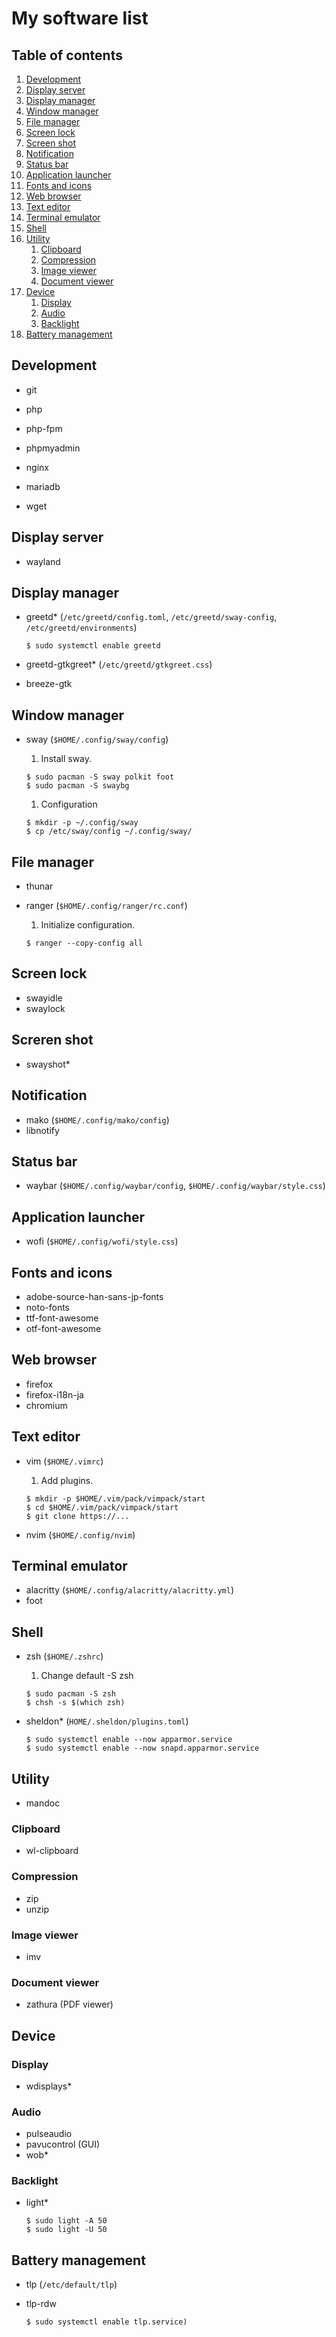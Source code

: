 # My software list


## Table of contents

1. [Development](#development)
1. [Display server](#display-server)
1. [Display manager](#display-manager)
1. [Window manager](#window-manager)
1. [File manager](#file-manager)
1. [Screen lock](#screen-lock)
1. [Screen shot](#screen-shot)
1. [Notification](#notification)
1. [Status bar](#status-bar)
1. [Application launcher](#application-launcher)
1. [Fonts and icons](#fonts-and-icons)
1. [Web browser](#web-browser)
1. [Text editor](#text-editor)
1. [Terminal emulator](#terminal-emulator)
1. [Shell](#shell)
1. [Utility](#utility)
	1. [Clipboard](#clipboard)
	1. [Compression](#compression)
	1. [Image viewer](#image-viewer)
	1. [Document viewer](#document-viewer)
1. [Device](#device)
	1. [Display](#display)
	1. [Audio](#audio)
	1. [Backlight](#backlight)
1. [Battery management](#battery-management)


## Development

- git
- php
- php-fpm
- phpmyadmin
- nginx
- mariadb

- wget


## Display server

- wayland


## Display manager

- greetd\* (`/etc/greetd/config.toml`, `/etc/greetd/sway-config`, `/etc/greetd/environments`)

	```
	$ sudo systemctl enable greetd
	```

- greetd-gtkgreet\* (`/etc/greetd/gtkgreet.css`)

- breeze-gtk


## Window manager

- sway (`$HOME/.config/sway/config`)

	1. Install sway.

	```
	$ sudo pacman -S sway polkit foot
	$ sudo pacman -S swaybg
	```

	1. Configuration

	```
	$ mkdir -p ~/.config/sway
	$ cp /etc/sway/config ~/.config/sway/
	```


## File manager

- thunar

- ranger (`$HOME/.config/ranger/rc.conf`)

	1. Initialize configuration.

	```
	$ ranger --copy-config all
	```


## Screen lock

- swayidle
- swaylock


## Screren shot

- swayshot\*


## Notification

- mako (`$HOME/.config/mako/config`)
- libnotify


## Status bar

- waybar (`$HOME/.config/waybar/config`, `$HOME/.config/waybar/style.css`)


## Application launcher

- wofi (`$HOME/.config/wofi/style.css`)


## Fonts and icons

- adobe-source-han-sans-jp-fonts
- noto-fonts
- ttf-font-awesome
- otf-font-awesome


## Web browser

- firefox
- firefox-i18n-ja
- chromium


## Text editor

- vim (`$HOME/.vimrc`)

	1. Add plugins.

	```
	$ mkdir -p $HOME/.vim/pack/vimpack/start
	$ cd $HOME/.vim/pack/vimpack/start
	$ git clone https://...
	```

- nvim (`$HOME/.config/nvim`)


## Terminal emulator

- alacritty (`$HOME/.config/alacritty/alacritty.yml`)
- foot


## Shell

- zsh (`$HOME/.zshrc`)

	1. Change default -S zsh

	```
	$ sudo pacman -S zsh
	$ chsh -s $(which zsh)
	```

- sheldon\* (`HOME/.sheldon/plugins.toml`)

	```
	$ sudo systemctl enable --now apparmor.service
	$ sudo systemctl enable --now snapd.apparmor.service
	```


## Utility

- mandoc


### Clipboard

- wl-clipboard


### Compression

- zip
- unzip


### Image viewer

- imv


### Document viewer

- zathura (PDF viewer)


## Device

### Display

- wdisplays\*


### Audio

- pulseaudio
- pavucontrol (GUI)
- wob\*


### Backlight

- light\*

	```
	$ sudo light -A 50
	$ sudo light -U 50
	```


## Battery management

- tlp (`/etc/default/tlp`)

- tlp-rdw

	```
	$ sudo systemctl enable tlp.service)
	```
